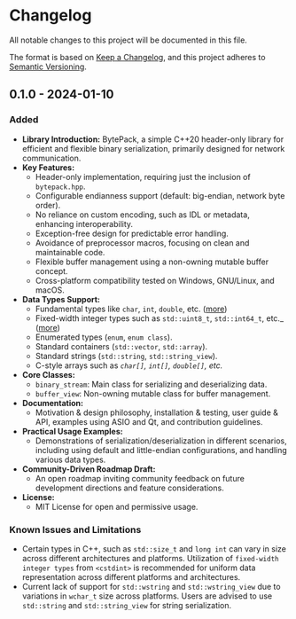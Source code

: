 # Changelog

All notable changes to this project will be documented in this file.

The format is based on [Keep a Changelog](https://keepachangelog.com/en/1.0.0/),
and this project adheres to [Semantic Versioning](https://semver.org/spec/v2.0.0.html).

## 0.1.0 - 2024-01-10
### Added
- **Library Introduction:** BytePack, a simple C++20 header-only library for efficient and flexible binary serialization, primarily designed for network communication.
- **Key Features:**
    - Header-only implementation, requiring just the inclusion of `bytepack.hpp`.
    - Configurable endianness support (default: big-endian, network byte order).
    - No reliance on custom encoding, such as IDL or metadata, enhancing interoperability.
    - Exception-free design for predictable error handling.
    - Avoidance of preprocessor macros, focusing on clean and maintainable code.
    - Flexible buffer management using a non-owning mutable buffer concept.
    - Cross-platform compatibility tested on Windows, GNU/Linux, and macOS.
- **Data Types Support:**
    - Fundamental types like `char`, `int`, `double`, etc. ([more](https://en.cppreference.com/w/cpp/language/types))
    - Fixed-width integer types such as `std::uint8_t`, `std::int64_t`, etc._ ([more](https://en.cppreference.com/w/cpp/types/integer))
    - Enumerated types (`enum`, `enum class`).
    - Standard containers (`std::vector`, `std::array`).
    - Standard strings (`std::string`, `std::string_view`).
    - C-style arrays such as _`char[]`, `int[]`, `double[]`, etc._
- **Core Classes:**
    - `binary_stream`: Main class for serializing and deserializing data.
    - `buffer_view`: Non-owning mutable class for buffer management.
- **Documentation:**
    - Motivation & design philosophy, installation & testing, user guide & API, examples using ASIO and Qt, and contribution guidelines.
- **Practical Usage Examples:**
  - Demonstrations of serialization/deserialization in different scenarios, including using default and little-endian configurations, and handling various data types.
- **Community-Driven Roadmap Draft:**
    - An open roadmap inviting community feedback on future development directions and feature considerations.
- **License:**
    - MIT License for open and permissive usage.

### Known Issues and Limitations
- Certain types in C++, such as `std::size_t` and `long int` can vary in size across different architectures and platforms. Utilization of `fixed-width integer types` from `<cstdint>` is recommended for uniform data representation across different platforms and architectures.
- Current lack of support for `std::wstring` and `std::wstring_view` due to variations in `wchar_t` size across platforms. Users are advised to use `std::string` and `std::string_view` for string serialization.